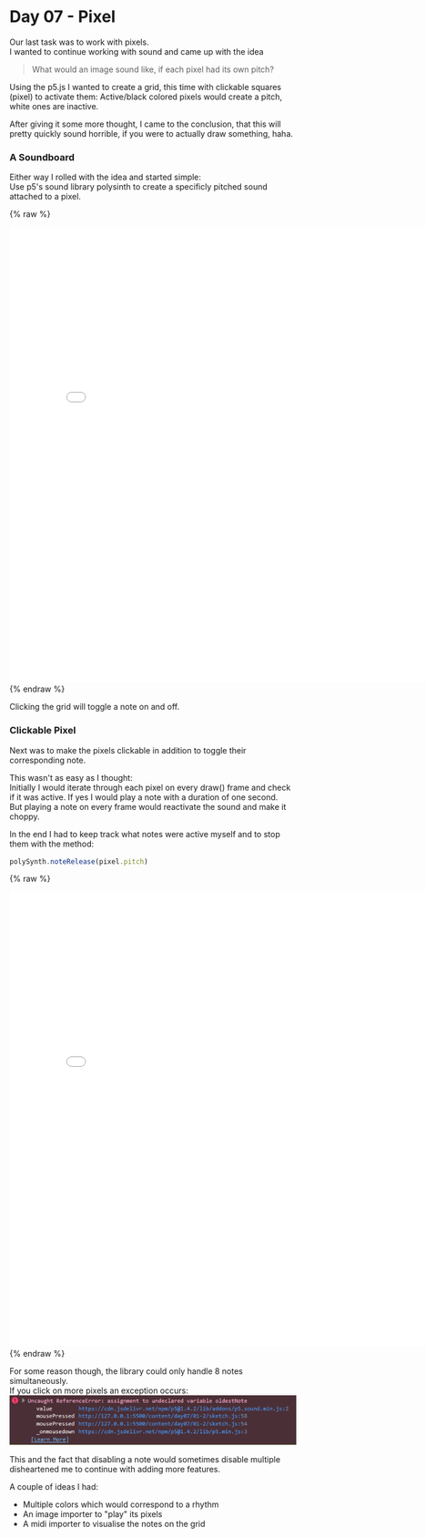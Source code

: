 # Day 07 - Pixel
Our last task was to work with pixels. <br>
I wanted to continue working with sound and came up with the idea
> What would an image sound like, if each pixel had its own pitch?

Using the p5.js I wanted to create a grid, this time with clickable squares (pixel) to activate them: Active/black colored pixels would create a pitch, white ones are inactive.

After giving it some more thought, I came to the conclusion, that this will pretty quickly sound horrible, if you were to actually draw something, haha. 

### A Soundboard

Either way I rolled with the idea and started simple:<br>
Use p5's sound library polysinth to create a specificly pitched sound attached to a pixel.

{% raw %}
<iframe src="content/day07/01/embed.html" width="800" height="800" frameborder="no"></iframe>
{% endraw %}

Clicking the grid will toggle a note on and off.

### Clickable Pixel

Next was to make the pixels clickable in addition to toggle their corresponding note.

This wasn't as easy as I thought: <br>
Initially I would iterate through each pixel on every draw() frame and check if it was active. If yes I would play a note with a duration of one second. <br> But playing a note on every frame would reactivate the sound and make it choppy.

In the end I had to keep track what notes were active myself and to stop them with the method:
```js
polySynth.noteRelease(pixel.pitch)
```

{% raw %}
<iframe src="content/day06/01-2/embed.html" width="800" height="800" frameborder="no"></iframe>
{% endraw %}

For some reason though, the library could only handle 8 notes simultaneously. <br> If you click on more pixels an exception occurs:
![error](content/day07/error.png)

This and the fact that disabling a note would sometimes disable multiple disheartened me to continue with adding more features.

A couple of ideas I had:
- Multiple colors which would correspond to a rhythm
- An image importer to "play" its pixels
- A midi importer to visualise the notes on the grid